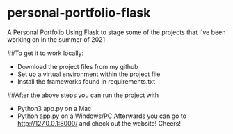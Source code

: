 # personal-portfolio-flask
A Personal Portfolio Using Flask to stage some of the projects
that I've been working on in the summer of 2021

##To get it to work locally:
- Download the project files from my github
- Set up a virtual environment within the project file
- Install the frameworks found in requirements.txt

##After the above steps you can run the project with
- Python3 app.py on a Mac
- Python app.py on a Windows/PC
Afterwards you can go to http://127.0.0.1:8000/ and check out 
the website! Cheers!

